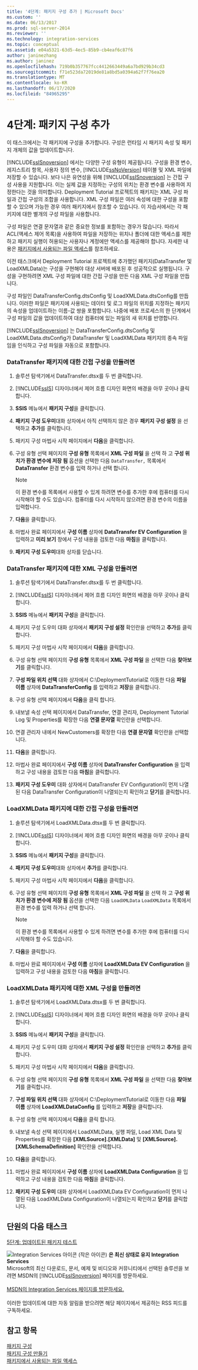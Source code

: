 ```yaml
---
title: '4단계: 패키지 구성 추가 | Microsoft Docs'
ms.custom: ''
ms.date: 06/13/2017
ms.prod: sql-server-2014
ms.reviewer: ''
ms.technology: integration-services
ms.topic: conceptual
ms.assetid: e04a5321-63d5-4ec5-85b9-cb4eaf6c87f6
author: janinezhang
ms.author: janinez
ms.openlocfilehash: 719b0b357767fcc4412663449a6a7bd929b34cd3
ms.sourcegitcommit: f71e523da72019de81a8bd5a0394a62f7f76ea20
ms.translationtype: MT
ms.contentlocale: ko-KR
ms.lasthandoff: 06/17/2020
ms.locfileid: "84965295"
---
```

# <a name="step-4-adding-package-configurations"></a>4단계: 패키지 구성 추가
  이 태스크에서는 각 패키지에 구성을 추가합니다. 구성은 런타임 시 패키지 속성 및 패키지 개체의 값을 업데이트합니다.  
  
 [!INCLUDE[ssISnoversion](../includes/ssisnoversion-md.md)] 에서는 다양한 구성 유형이 제공됩니다. 구성을 환경 변수, 레지스트리 항목, 사용자 정의 변수, [!INCLUDE[ssNoVersion](../includes/ssnoversion-md.md)] 테이블 및 XML 파일에 저장할 수 있습니다. 보다 나은 유연성을 위해 [!INCLUDE[ssISnoversion](../includes/ssisnoversion-md.md)] 는 간접 구성 사용을 지원합니다. 이는 실제 값을 지정하는 구성의 위치는 환경 변수를 사용하여 지정한다는 것을 의미합니다. Deployment Tutorial 프로젝트의 패키지는 XML 구성 파일과 간접 구성의 조합을 사용합니다. XML 구성 파일은 여러 속성에 대한 구성을 포함할 수 있으며 가능한 경우 여러 패키지에서 참조할 수 있습니다. 이 자습서에서는 각 패키지에 대한 별개의 구성 파일을 사용합니다.  
  
 구성 파일은 연결 문자열과 같은 중요한 정보를 포함하는 경우가 많습니다. 따라서 ACL(액세스 제어 목록)을 사용하여 파일을 저장하는 위치나 폴더에 대한 액세스를 제한하고 패키지 실행이 허용되는 사용자나 계정에만 액세스를 제공해야 합니다. 자세한 내용은 [패키지에서 사용되는 파일 액세스](../../2014/integration-services/access-to-files-used-by-packages.md)를 참조하세요.  
  
 이전 태스크에서 Deployment Tutorial 프로젝트에 추가했던 패키지(DataTransfer 및 LoadXMLData)는 구성을 구현해야 대상 서버에 배포된 후 성공적으로 실행됩니다. 구성을 구현하려면 XML 구성 파일에 대한 간접 구성을 만든 다음 XML 구성 파일을 만듭니다.  
  
 구성 파일인 DataTransferConfig.dtsConfig 및 LoadXMLData.dtsConfig를 만듭니다. 이러한 파일은 패키지에 사용되는 데이터 및 로그 파일의 위치를 지정하는 패키지의 속성을 업데이트하는 이름-값 쌍을 포함합니다. 나중에 배포 프로세스의 한 단계에서 구성 파일의 값을 업데이트하여 대상 컴퓨터에 있는 파일의 새 위치를 반영합니다.  
  
 [!INCLUDE[ssISnoversion](../includes/ssisnoversion-md.md)] 는 DataTransferConfig.dtsConfig 및 LoadXMLData.dtsConfig가 DataTransfer 및 LoadXMLData 패키지의 종속 파일임을 인식하고 구성 파일을 자동으로 포함합니다.  
  
### <a name="to-create-indirect-configuration-for-the-datatransfer-package"></a>DataTransfer 패키지에 대한 간접 구성을 만들려면  
  
1.  솔루션 탐색기에서 DataTransfer.dtsx를 두 번 클릭합니다.  
  
2.  [!INCLUDE[ssIS](../includes/ssis-md.md)] 디자이너에서 제어 흐름 디자인 화면의 배경을 아무 곳이나 클릭합니다.  
  
3.  **SSIS** 메뉴에서 **패키지 구성**을 클릭합니다.  
  
4.  **패키지 구성 도우미**대화 상자에서 아직 선택하지 않은 경우 **패키지 구성 설정** 을 선택하고 **추가**를 클릭합니다.  
  
5.  패키지 구성 마법사 시작 페이지에서 **다음**을 클릭합니다.  
  
6.  구성 유형 선택 페이지의 **구성 유형** 목록에서 **XML 구성 파일** 을 선택 하 고 **구성 위치가 환경 변수에 저장 됨** 옵션을 선택한 다음 `DataTransfer,` 목록에서 **DataTransfer** 환경 변수를 입력 하거나 선택 합니다.  
  
    > [!NOTE]  
    >  이 환경 변수를 목록에서 사용할 수 있게 하려면 변수를 추가한 후에 컴퓨터를 다시 시작해야 할 수도 있습니다. 컴퓨터를 다시 시작하지 않으려면 환경 변수의 이름을 입력합니다.  
  
7.  **다음**을 클릭합니다.  
  
8.  마법사 완료 페이지에서 **구성 이름** 상자에 **DataTransfer EV Configuration** 을 입력하고 **미리 보기** 창에서 구성 내용을 검토한 다음 **마침**을 클릭합니다.  
  
9. **패키지 구성 도우미**대화 상자를 닫습니다.  
  
### <a name="to-create-the-xml-configuration-for-the-datatransfer-package"></a>DataTransfer 패키지에 대한 XML 구성을 만들려면  
  
1.  솔루션 탐색기에서 DataTransfer.dtsx를 두 번 클릭합니다.  
  
2.  [!INCLUDE[ssIS](../includes/ssis-md.md)] 디자이너에서 제어 흐름 디자인 화면의 배경을 아무 곳이나 클릭합니다.  
  
3.  **SSIS** 메뉴에서 **패키지 구성**을 클릭합니다.  
  
4.  패키지 구성 도우미 대화 상자에서 **패키지 구성 설정** 확인란을 선택하고 **추가**를 클릭합니다.  
  
5.  패키지 구성 마법사 시작 페이지에서 **다음**을 클릭합니다.  
  
6.  구성 유형 선택 페이지의 **구성 유형** 목록에서 **XML 구성 파일** 을 선택한 다음 **찾아보기**를 클릭합니다.  
  
7.  **구성 파일 위치 선택** 대화 상자에서 C:\DeploymentTutorial로 이동한 다음 **파일 이름** 상자에 **DataTransferConfig** 를 입력하고 **저장**을 클릭합니다.  
  
8.  구성 유형 선택 페이지에서 **다음**을 클릭 합니다.  
  
9. 내보낼 속성 선택 페이지에서 DataTransfer, 연결 관리자, Deployment Tutorial Log 및 Properties를 확장한 다음 **연결 문자열** 확인란을 선택합니다.  
  
10. 연결 관리자 내에서 NewCustomers를 확장한 다음 **연결 문자열** 확인란을 선택합니다.  
  
11. **다음**을 클릭합니다.  
  
12. 마법사 완료 페이지에서 **구성 이름** 상자에 **DataTransfer Configuration** 을 입력하고 구성 내용을 검토한 다음 **마침**을 클릭합니다.  
  
13. **패키지 구성 도우미** 대화 상자에서 DataTransfer EV Configuration이 먼저 나열된 다음 DataTransfer Configuration이 나열되는지 확인하고 **닫기**를 클릭합니다.  
  
### <a name="to-create-indirect-configuration-for-the-loadxmldata-package"></a>LoadXMLData 패키지에 대한 간접 구성을 만들려면  
  
1.  솔루션 탐색기에서 LoadXMLData.dtsx를 두 번 클릭합니다.  
  
2.  [!INCLUDE[ssIS](../includes/ssis-md.md)] 디자이너에서 제어 흐름 디자인 화면의 배경을 아무 곳이나 클릭합니다.  
  
3.  **SSIS** 메뉴에서 **패키지 구성**을 클릭합니다.  
  
4.  **패키지 구성 도우미**대화 상자에서 **추가**를 클릭합니다.  
  
5.  패키지 구성 마법사 시작 페이지에서 **다음**을 클릭합니다.  
  
6.  구성 유형 선택 페이지의 **구성 유형** 목록에서 **XML 구성 파일** 을 선택 하 고 **구성 위치가 환경 변수에 저장 됨** 옵션을 선택한 다음 `LoadXMLData` `LoadXMLData` 목록에서 환경 변수를 입력 하거나 선택 합니다.  
  
    > [!NOTE]  
    >  이 환경 변수를 목록에서 사용할 수 있게 하려면 변수를 추가한 후에 컴퓨터를 다시 시작해야 할 수도 있습니다.  
  
7.  **다음**을 클릭합니다.  
  
8.  마법사 완료 페이지에서 **구성 이름** 상자에 **LoadXMLData EV Configuration** 을 입력하고 구성 내용을 검토한 다음 **마침**을 클릭합니다.  
  
### <a name="to-create-the-xml-configuration-for-the-loadxmldata-package"></a>LoadXMLData 패키지에 대한 XML 구성을 만들려면  
  
1.  솔루션 탐색기에서 LoadXMLData.dtsx를 두 번 클릭합니다.  
  
2.  [!INCLUDE[ssIS](../includes/ssis-md.md)] 디자이너에서 제어 흐름 디자인 화면의 배경을 아무 곳이나 클릭합니다.  
  
3.  **SSIS** 메뉴에서 **패키지 구성**을 클릭합니다.  
  
4.  패키지 구성 도우미 대화 상자에서 **패키지 구성 설정** 확인란을 선택하고 **추가**를 클릭합니다.  
  
5.  패키지 구성 마법사 시작 페이지에서 **다음**을 클릭합니다.  
  
6.  구성 유형 선택 페이지의 **구성 유형** 목록에서 **XML 구성 파일** 을 선택한 다음 **찾아보기**를 클릭합니다.  
  
7.  **구성 파일 위치 선택** 대화 상자에서 C:\DeploymentTutorial로 이동한 다음 **파일 이름** 상자에 **LoadXMLDataConfig** 를 입력하고 **저장**을 클릭합니다.  
  
8.  구성 유형 선택 페이지에서 **다음**을 클릭 합니다.  
  
9. 내보낼 속성 선택 페이지에서 LoadXMLData, 실행 파일, Load XML Data 및 Properties를 확장한 다음 **[XMLSource].[XMLData]** 및 **[XMLSource].[XMLSchemaDefinition]** 확인란을 선택합니다.  
  
10. **다음**을 클릭합니다.  
  
11. 마법사 완료 페이지에서 **구성 이름** 상자에 **LoadXMLData Configuration** 을 입력하고 구성 내용을 검토한 다음 **마침**을 클릭합니다.  
  
12. **패키지 구성 도우미** 대화 상자에서 LoadXMLData EV Configuration이 먼저 나열된 다음 LoadXMLData Configuration이 나열되는지 확인하고 **닫기**를 클릭합니다.  
  
## <a name="next-task-in-lesson"></a>단원의 다음 태스크  
 [5단계: 업데이트된 패키지 테스트](../integration-services/lesson-1-5-testing-the-updated-packages.md)  
  
![Integration Services 아이콘 (작은 아이콘)](media/dts-16.gif "Integration Services 아이콘(작은 아이콘)")  **은 최신 상태로 유지 Integration Services**<br /> Microsoft의 최신 다운로드, 문서, 예제 및 비디오와 커뮤니티에서 선택된 솔루션을 보려면 MSDN의 [!INCLUDE[ssISnoversion](../includes/ssisnoversion-md.md)] 페이지를 방문하세요.<br /><br /> [MSDN의 Integration Services 페이지를 방문하세요.](https://go.microsoft.com/fwlink/?LinkId=136655)<br /><br /> 이러한 업데이트에 대한 자동 알림을 받으려면 해당 페이지에서 제공하는 RSS 피드를 구독하세요.  
  
## <a name="see-also"></a>참고 항목  
 [패키지 구성](../../2014/integration-services/package-configurations.md)   
 [패키지 구성 만들기](../../2014/integration-services/create-package-configurations.md)   
 [패키지에서 사용되는 파일 액세스](../../2014/integration-services/access-to-files-used-by-packages.md)  
  
  
